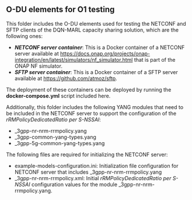 ## O-DU elements for O1 testing

This folder includes the O-DU elements used for testing the NETCONF and SFTP clients of the DQN-MARL capacity sharing solution, which are the following ones: 
- ***NETCONF server container***: This is a Docker container of a NETCONF server available at https://docs.onap.org/projects/onap-integration/en/latest/simulators/nf_simulator.html that is part of the ONAP NF simulator.
- ***SFTP server container***: This is a Docker container of a SFTP server available at https://github.com/atmoz/sftp. 

The deployment of these containers can be deployed by running the **docker-compose.yml** script included here. 

Additionally, this folder includes the following YANG modules that need to be included in the NETCONF server to support the configuration of the *rRMPolicyDedicatedRatio per S-NSSAI*: 
- _3gpp-nr-nrm-rrmpolicy.yang
- _3gpp-common-yang-types.yang
- _3gpp-5g-common-yang-types.yang

The following files are required for initializing the NETCONF server: 
- example-models-configuration.ini: Initialization file configuration for NETCONF server that includes _3gpp-nr-nrm-rrmpolicy.yang 
- _3gpp-nr-nrm-rrmpolicy.xml: Initial *rRMPolicyDedicatedRatio per S-NSSAI* configuration values for the module _3gpp-nr-nrm-rrmpolicy.yang. 
